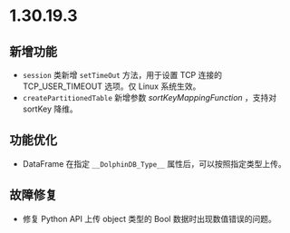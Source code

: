 # 1.30.19.3

## 新增功能

- `session` 类新增 `setTimeOut` 方法，用于设置 TCP 连接的 TCP_USER_TIMEOUT 选项。仅 Linux 系统生效。
- `createPartitionedTable` 新增参数 *sortKeyMappingFunction* ，支持对 sortKey 降维。

## 功能优化

- DataFrame 在指定 `__DolphinDB_Type__` 属性后，可以按照指定类型上传。

## 故障修复

- 修复 Python API 上传 object 类型的 Bool 数据时出现数值错误的问题。
